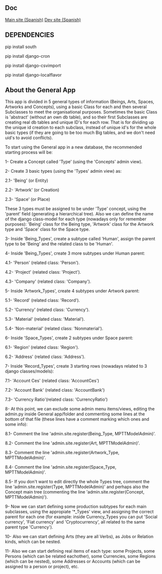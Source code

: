 Doc
----------------
[Main site (Spanish)](https://wiki.enredaos.net/index.php?title=GestioCI)
[Dev site (Spanish)](https://wiki.enredaos.net/index.php?title=GestioCI-Desarrollo)

DEPENDENCIES
------------------
pip install south

pip install django-cron

pip install django-csvimport

pip install django-localflavor


About the General App
---------------------
This app is divided in 5 general types of information (Beings, Arts, Spaces, Artworks and Concepts), using a basic Class for each and then several Subclasses to meet the organisational purposes. Sometimes the basic Class is 'abstract' (without an own db table), and so their first Subclasses are creating real db tables and unique ID's for each row. That is for dividing up the unique id creation to each subclass, instead of unique id's for the whole basic types (if they are going to be too much Big tables, and we don't need uid's to avoid conflicts).

To start using the General app in a new database, the recommended starting process will be:

1- Create a Concept called 'Type' (using the 'Concepts' admin view).

2- Create 3 basic types (using the 'Types' admin view) as:

  2.1- 'Being' (or Entity)

  2.2- 'Artwork' (or Creation)

  2.3- 'Space' (or Place)

  These 3 types must be assigned to be under 'Type' concept, using the 'parent' field (generating a hierarchical tree). Also we can define the name of the django class-model for each type (nowadays only for remember purposes): 'Being' class for the Being type, 'Artwork' class for the Artwork type and 'Space' class for the Space type.

3- Inside 'Being_Types', create a subtype called 'Human', assign the parent type to be 'Being' and the related class to be 'Human'.

4- Inside 'Being_Types', create 3 more subtypes under Human parent:

  4.1- 'Person' (related class: 'Person').

  4.2- 'Project' (related class: 'Project').

  4.3- 'Company' (related class: 'Company').

5- Inside 'Artwork_Types', create 4 subtypes under Artwork parent:

  5.1- 'Record' (related class: 'Record').

  5.2- 'Currency' (related class: 'Currency').

  5.3- 'Material' (related class: 'Material').

  5.4- 'Non-material' (related class: 'Nonmaterial').

6- Inside 'Space_Types', create 2 subtypes under Space parent:

  6.1- 'Region' (related class: 'Region').

  6.2- 'Address' (related class: 'Address').

7- Inside 'Record_Types', create 3 starting rows (nowadays related to 3 django classes/models):

  7.1- 'Account Ces' (related class: 'AccountCes')

  7.2- 'Account Bank' (related class: 'AccountBank')

  7.3- 'Currency Ratio'(related class: 'CurrencyRatio')

8- At this point, we can exclude some admin menu items/views, editing the admin.py inside General app/folder and commenting some lines at the bottom of that file (these lines have a comment marking which ones and some info):

  8.1- Comment the line 'admin.site.register(Being_Type, MPTTModelAdmin)'.

  8.2- Comment the line 'admin.site.register(Art, MPTTModelAdmin)'.

  8.3- Comment the line 'admin.site.register(Artwork_Type, MPTTModelAdmin)'.

  8.4- Comment the line 'admin.site.register(Space_Type, MPTTModelAdmin)'.

  8.5- If you don't want to edit directly the whole Types tree, comment the line 'admin.site.register(Type, MPTTModelAdmin)' and perhaps also the Concept main tree (commenting the line 'admin.site.register(Concept, MPTTModelAdmin)').

9- Now we can start defining some production subtypes for each main subclasses, using the appropiate '*_Types' view, and assigning the correct parent for each one (for example: inside Currency_Types you can put 'Social currency', 'Fiat currency' and 'Cryptocurrency', all related to the same parent type 'Currency').

10- Also we can start defining Arts (they are all Verbs), as Jobs or Relation kinds, which can be nested.

11- Also we can start defining real items of each type: some Projects, some Persons (which can be related eachother), some Currencies, some Regions (which can be nested), some Addresses or Accounts (which can be assigned to a person or project), etc.
